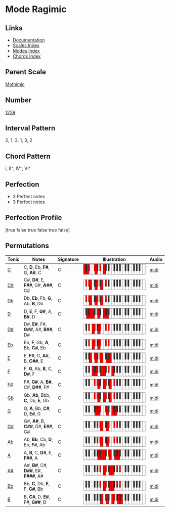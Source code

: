 # Mode Ragimic

## Links

- [Documentation](README.md)
- [Scales Index](Scales.md)
- [Modes Index](Modes.md)
- [Chords Index](Chords.md)

## Parent Scale

[Mothimic](ScaleMothimic.md)

## Number

[1229](https://ianring.com/musictheory/scales/1229)

## Interval Pattern

2, 1, 3, 1, 3, 2

## Chord Pattern

i, II⁺, IV⁺, VI⁺

## Perfection

- 3 Perfect notes
- 3 Perfect notes

## Perfection Profile

[true false true false true false]

## Permutations

| Tonic | Notes | Signature | Illustration | Audio |
|-------|-------|-----------|--------------|-------|
| [C](ModeCNaturalRagimic.md) | C, **D**, Eb, **F#**, G, **A#**, C | C | ![CNaturalRagimic](ModeCNaturalRagimic.png) | [midi](https://github.com/edipermadi/music/blob/main/docs/ModeCNaturalRagimic.mid?raw=true) |
| [C#](ModeCSharpRagimic.md) | C#, **D#**, E, **F##**, G#, **A##**, C# | C | ![CSharpRagimic](ModeCSharpRagimic.png) | [midi](https://github.com/edipermadi/music/blob/main/docs/ModeCSharpRagimic.mid?raw=true) |
| [Db](ModeDFlatRagimic.md) | Db, **Eb**, Fb, **G**, Ab, **B**, Db | C | ![DFlatRagimic](ModeDFlatRagimic.png) | [midi](https://github.com/edipermadi/music/blob/main/docs/ModeDFlatRagimic.mid?raw=true) |
| [D](ModeDNaturalRagimic.md) | D, **E**, F, **G#**, A, **B#**, D | C | ![DNaturalRagimic](ModeDNaturalRagimic.png) | [midi](https://github.com/edipermadi/music/blob/main/docs/ModeDNaturalRagimic.mid?raw=true) |
| [D#](ModeDSharpRagimic.md) | D#, **E#**, F#, **G##**, A#, **B##**, D# | C | ![DSharpRagimic](ModeDSharpRagimic.png) | [midi](https://github.com/edipermadi/music/blob/main/docs/ModeDSharpRagimic.mid?raw=true) |
| [Eb](ModeEFlatRagimic.md) | Eb, **F**, Gb, **A**, Bb, **C#**, Eb | C | ![EFlatRagimic](ModeEFlatRagimic.png) | [midi](https://github.com/edipermadi/music/blob/main/docs/ModeEFlatRagimic.mid?raw=true) |
| [E](ModeENaturalRagimic.md) | E, **F#**, G, **A#**, B, **C##**, E | C | ![ENaturalRagimic](ModeENaturalRagimic.png) | [midi](https://github.com/edipermadi/music/blob/main/docs/ModeENaturalRagimic.mid?raw=true) |
| [F](ModeFNaturalRagimic.md) | F, **G**, Ab, **B**, C, **D#**, F | C | ![FNaturalRagimic](ModeFNaturalRagimic.png) | [midi](https://github.com/edipermadi/music/blob/main/docs/ModeFNaturalRagimic.mid?raw=true) |
| [F#](ModeFSharpRagimic.md) | F#, **G#**, A, **B#**, C#, **D##**, F# | C | ![FSharpRagimic](ModeFSharpRagimic.png) | [midi](https://github.com/edipermadi/music/blob/main/docs/ModeFSharpRagimic.mid?raw=true) |
| [Gb](ModeGFlatRagimic.md) | Gb, **Ab**, Bbb, **C**, Db, **E**, Gb | C | ![GFlatRagimic](ModeGFlatRagimic.png) | [midi](https://github.com/edipermadi/music/blob/main/docs/ModeGFlatRagimic.mid?raw=true) |
| [G](ModeGNaturalRagimic.md) | G, **A**, Bb, **C#**, D, **E#**, G | C | ![GNaturalRagimic](ModeGNaturalRagimic.png) | [midi](https://github.com/edipermadi/music/blob/main/docs/ModeGNaturalRagimic.mid?raw=true) |
| [G#](ModeGSharpRagimic.md) | G#, **A#**, B, **C##**, D#, **E##**, G# | C | ![GSharpRagimic](ModeGSharpRagimic.png) | [midi](https://github.com/edipermadi/music/blob/main/docs/ModeGSharpRagimic.mid?raw=true) |
| [Ab](ModeAFlatRagimic.md) | Ab, **Bb**, Cb, **D**, Eb, **F#**, Ab | C | ![AFlatRagimic](ModeAFlatRagimic.png) | [midi](https://github.com/edipermadi/music/blob/main/docs/ModeAFlatRagimic.mid?raw=true) |
| [A](ModeANaturalRagimic.md) | A, **B**, C, **D#**, E, **F##**, A | C | ![ANaturalRagimic](ModeANaturalRagimic.png) | [midi](https://github.com/edipermadi/music/blob/main/docs/ModeANaturalRagimic.mid?raw=true) |
| [A#](ModeASharpRagimic.md) | A#, **B#**, C#, **D##**, E#, **F###**, A# | C | ![ASharpRagimic](ModeASharpRagimic.png) | [midi](https://github.com/edipermadi/music/blob/main/docs/ModeASharpRagimic.mid?raw=true) |
| [Bb](ModeBFlatRagimic.md) | Bb, **C**, Db, **E**, F, **G#**, Bb | C | ![BFlatRagimic](ModeBFlatRagimic.png) | [midi](https://github.com/edipermadi/music/blob/main/docs/ModeBFlatRagimic.mid?raw=true) |
| [B](ModeBNaturalRagimic.md) | B, **C#**, D, **E#**, F#, **G##**, B | C | ![BNaturalRagimic](ModeBNaturalRagimic.png) | [midi](https://github.com/edipermadi/music/blob/main/docs/ModeBNaturalRagimic.mid?raw=true) |
